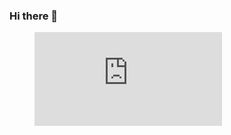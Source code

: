 ### Hi there 👋


<figure><embed src="https://wakatime.com/share/@634e02f6-813f-4879-a546-4460d89a2d42/204c5b98-81ff-4fb7-b56f-518339569b25.svg"></embed></figure>

<!--
**markomiric/markomiric** is a ✨ _special_ ✨ repository because its `README.md` (this file) appears on your GitHub profile.
[![Marko's GitHub stats](https://github-readme-stats.vercel.app/api?username=markomiric&show_icons=true&theme=github_dark&hide=stars,issues,contribs&show=prs_merged)](https://github.com/anuraghazra/github-readme-stats)

Here are some ideas to get you started:

- 🔭 I’m currently working on ...
- 🌱 I’m currently learning ...
- 👯 I’m looking to collaborate on ...
- 🤔 I’m looking for help with ...
- 💬 Ask me about ...
- 📫 How to reach me: ...
- 😄 Pronouns: ...
- ⚡ Fun fact: ...
-->
